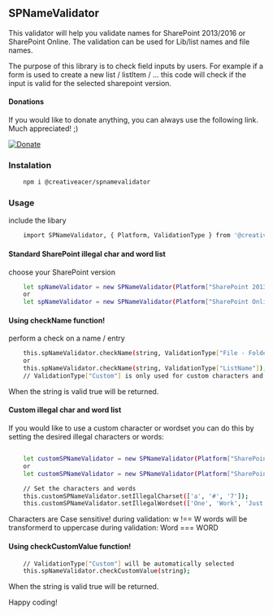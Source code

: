 ## SPNameValidator

This validator will help you validate names for SharePoint 2013/2016 or SharePoint Online.
The validation can be used for Lib/list names and file names.

The purpose of this library is to check field inputs by users.
For example if a form is used to create a new list / listItem / ... this code will check if the input is valid for the selected sharepoint version.

#### Donations
If you would like to donate anything, you can always use the following link. Much appreciated! ;)

[![Donate](https://img.shields.io/badge/Donate-paypal-brightgreen.svg)](https://paypal.me/creativeacer)


### Instalation
```bash
    npm i @creativeacer/spnamevalidator
```


### Usage

include the libary
```bash
    import SPNameValidator, { Platform, ValidationType } from '@creativeacer/spnamevalidator/SPNameValidator';
```

#### Standard SharePoint illegal char and word list

choose your SharePoint version
```bash
    let spNameValidator = new SPNameValidator(Platform["SharePoint 2013 - 2016"]);
    or
    let spNameValidator = new SPNameValidator(Platform["SharePoint Online"]);
```
#### Using checkName function!
perform a check on a name / entry 
```bash
    this.spNameValidator.checkName(string, ValidationType["File - Folder"]);
    or
    this.spNameValidator.checkName(string, ValidationType["ListName"]);
    // ValidationType["Custom"] is only used for custom characters and words

```

When the string is valid true will be returned.

#### Custom illegal char and word list

If you would like to use a custom character or wordset you can do this by setting the desired illegal characters or words:
```bash

    let customSPNameValidator = new SPNameValidator(Platform["SharePoint 2013 - 2016"]);
    or
    let customSPNameValidator = new SPNameValidator(Platform["SharePoint Online"]);

    // Set the characters and words
    this.customSPNameValidator.setIllegalCharset(['a', '#', '7']);
    this.customSPNameValidator.setIllegalWordset(['One', 'Work', 'Just']);
```
Characters are Case sensitive!
during validation: w !== W
words will be transformerd to uppercase
during validation: Word === WORD

#### Using checkCustomValue function!
```bash
    // ValidationType["Custom"] will be automatically selected
    this.spNameValidator.checkCustomValue(string);
```


When the string is valid true will be returned.


Happy coding!

